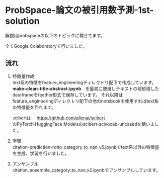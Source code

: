 # ProbSpace-論文の被引用数予測-1st-solution
解説はprobspaceの以下のトピックに載せてます。

全てGoogle Colaboratoryで行いました。

## 流れ

1. 特徴量作成<br>
   text系の特徴をfeature_engineeringディレクトリ配下で作成しています。 <br>
   **make-clean-title-abstract.ipynb**　を最初に使用しテキストの前処理したdataframeをfeather形式で保存しています。
   それ以降はfeature_engineeringディレクトリ配下の他のnotebookを使用すればtext系の特徴量を作れます。

   scibertは　
   https://github.com/allenai/scibert<br>
   のPyTorch HuggingFace Modelsのscibert-scivocab-uncasedを使いました。

2. 学習<br>
   citation-prediction-rotto_category_to_nan_v5.ipynbでtext系以外の特徴量を生成、学習を行いました。
3. アンサンブル<br>
   citation_ensemble_category_to_nan_v2.ipynbでアンサンブルしています。
